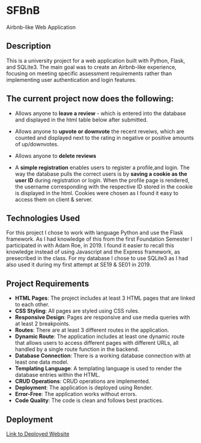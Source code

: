 # SFBnB 

Airbnb-like Web Application

## Description

This is a university project for a web application built with Python, Flask, and SQLite3. The main goal was to create an Airbnb-like experience, focusing on meeting specific assessment requirements rather than implementing user authentication and login features.

## The current project now does the following: 

- Allows anyone to **leave a review** - which is entered into the database and displayed in the html table below after submitted.
- Allows anyone to **upvote or downvote** the recent reveiws, which are counted and displayed next to the rating in negative or positive amounts of up/downvotes.
- Allows anyone to **delete reviews**

- A **simple registration** enables users to register a profile,and login. The way the database pulls the correct users is by **saving a cookie as the user ID** during registration or login. When the profile page is rendered, the username corresponding with the respective ID stored in the cookie is displayed in the html. Cookies were chosen as I found it easy to access them on client & server.

## Technologies Used

For this project I chose to work with language Python and use the Flask framework. As I had knowledge of this from the first Foundation Semester I participated in with Adam Roe, in 2019. I found it easier to recall this knowledge instead of using Javascript and the Express framework, as presecribed in the class. 
For my database I chose to use SQLite3 as I had also used it during my first attempt at SE19 & SE01 in 2019. 

## Project Requirements 

- **HTML Pages**: The project includes at least 3 HTML pages that are linked to each other.
- **CSS Styling**: All pages are styled using CSS rules.
- **Responsive Design**: Pages are responsive and use media queries with at least 2 breakpoints.
- **Routes**: There are at least 3 different routes in the application.
- **Dynamic Route**: The application includes at least one dynamic route that allows users to access different pages with different URLs, all handled by a single route function in the backend.
- **Database Connection**: There is a working database connection with at least one data model.
- **Templating Language**: A templating language is used to render the database entries within the HTML.
- **CRUD Operations**: CRUD operations are implemented.
- **Deployment**: The application is deployed using Render.
- **Error-Free**: The application works without errors.
- **Code Quality**: The code is clean and follows best practices.

## Deployment

[Link to Deployed Website](https://web-basics-hand-in-04.onrender.com) 
